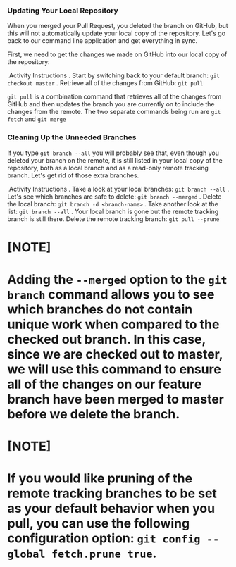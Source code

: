 ### Updating Your Local Repository

When you merged your Pull Request, you deleted the branch on GitHub, but this will not automatically update your local copy of the repository. Let's go back to our command line application and get everything in sync.

First, we need to get the changes we made on GitHub into our local copy of the repository:

.Activity Instructions
. Start by switching back to your default branch: `git checkout master`
. Retrieve all of the changes from GitHub: `git pull`

`git pull` is a combination command that retrieves all of the changes from GitHub and then updates the branch you are currently on to include the changes from the remote. The two separate commands being run are `git fetch` and `git merge`

### Cleaning Up the Unneeded Branches

If you type `git branch --all` you will probably see that, even though you deleted your branch on the remote, it is still listed in your local copy of the repository, both as a local branch and as a read-only remote tracking branch. Let's get rid of those extra branches.


.Activity Instructions
. Take a look at your local branches: `git branch --all`
. Let's see which branches are safe to delete: `git branch --merged`
. Delete the local branch: `git branch -d <branch-name>`
. Take another look at the list: `git branch --all`
. Your local branch is gone but the remote tracking branch is still there. Delete the remote tracking branch: `git pull --prune`


[NOTE]
====
Adding the `--merged` option to the `git branch` command allows you to see which branches do not contain unique work when compared to the checked out branch. In this case, since we are checked out to master, we will use this command to ensure all of the changes on our feature branch have been merged to master before we delete the branch.
====

[NOTE]
====
If you would like pruning of the remote tracking branches to be set as your default behavior when you pull, you can use the following configuration option: `git config --global fetch.prune true`.
====
